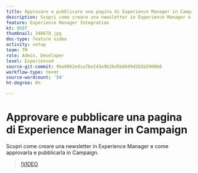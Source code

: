 ```yaml
---
title: Approvare e pubblicare una pagina di Experience Manager in Campaign
description: Scopri come creare una newsletter in Experience Manager e come approvarla e pubblicarla in Campaign.
feature: Experience Manager Integration
kt: 9597
thumbnail: 340678.jpg
doc-type: feature video
activity: setup
team: TM
role: Admin, Developer
level: Experienced
source-git-commit: 9ba0862edca7be243e9b26d5b0b99d2b5b5900b0
workflow-type: tm+mt
source-wordcount: '54'
ht-degree: 0%

---
```


# Approvare e pubblicare una pagina di Experience Manager in Campaign

Scopri come creare una newsletter in Experience Manager e come approvarla e pubblicarla in Campaign.

>[!VIDEO](https://video.tv.adobe.com/v/340678?quality=12)

